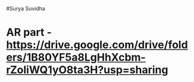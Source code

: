 #Surya Suvidha

# AR part - https://drive.google.com/drive/folders/1B80YF5a8LgHhXcbm-rZoliWQ1yO8ta3H?usp=sharing